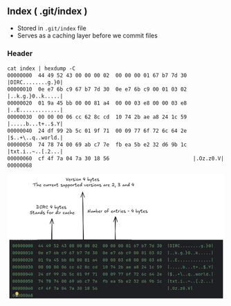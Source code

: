 ## Index ( .git/index )

- Stored in `.git/index` file
- Serves as a caching layer before we commit files 

### Header
```
cat index | hexdump -C
00000000  44 49 52 43 00 00 00 02  00 00 00 01 67 b7 7d 30  |DIRC........g.}0|
00000010  0e e7 6b c9 67 b7 7d 30  0e e7 6b c9 00 01 03 02  |..k.g.}0..k.....|
00000020  01 9a 45 bb 00 00 81 a4  00 00 03 e8 00 00 03 e8  |..E.............|
00000030  00 00 00 06 cc 62 8c cd  10 74 2b ae a8 24 1c 59  |.....b...t+..$.Y|
00000040  24 df 99 2b 5c 01 9f 71  00 09 77 6f 72 6c 64 2e  |$..+\..q..world.|
00000050  74 78 74 00 69 ab c7 7e  fb ea 5b e2 32 d6 9b 1c  |txt.i..~..[.2...|
00000060  cf 4f 7a 04 7a 30 18 56                           |.Oz.z0.V|
00000068
```

![index-header](images/index-header.png)